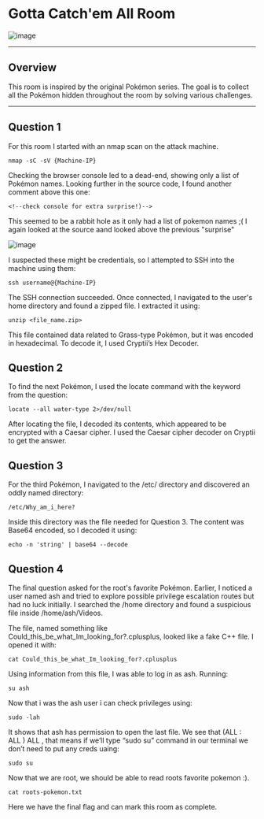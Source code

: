 # Gotta Catch'em All Room

![image](https://user-images.githubusercontent.com/71709864/220810615-fbeacb2d-d011-4b65-b7a9-d6e2543b5cff.png)

---

## Overview  
This room is inspired by the original Pokémon series. The goal is to collect all the Pokémon hidden throughout the room by solving various challenges.

---

## Question 1

For this room I started with an nmap scan on the attack machine.

```
nmap -sC -sV {Machine-IP}
```
Checking the browser console led to a dead-end, showing only a list of Pokémon names. Looking further in the source code, I found another comment above this one:
```
<!--check console for extra surprise!)--> 
```
This seemed to be a rabbit hole as it only had a list of pokemon names ;(
I again looked at the source aand looked above the previous "surprise"

![image](https://user-images.githubusercontent.com/71709864/220814080-0b063f36-5633-4bc3-9bdf-a2ab4db83550.png)

I suspected these might be credentials, so I attempted to SSH into the machine using them:
```
ssh username@{Machine-IP}
```

The SSH connection succeeded. Once connected, I navigated to the user's home directory and found a zipped file. I extracted it using:


```
unzip <file_name.zip>
```

This file contained data related to Grass-type Pokémon, but it was encoded in hexadecimal. To decode it, I used Cryptii’s Hex Decoder.



## Question 2

To find the next Pokémon, I used the locate command with the keyword from the question:
```
locate --all water-type 2>/dev/null
```

After locating the file, I decoded its contents, which appeared to be encrypted with a Caesar cipher. I used the Caesar cipher decoder on Cryptii to get the answer.


## Question 3

For the third Pokémon, I navigated to the /etc/ directory and discovered an oddly named directory:
```
/etc/Why_am_i_here?
```
Inside this directory was the file needed for Question 3. The content was Base64 encoded, so I decoded it using:

```
echo -n 'string' | base64 --decode
```

## Question 4 

The final question asked for the root's favorite Pokémon. Earlier, I noticed a user named ash and tried to explore possible privilege escalation routes but had no luck initially. I searched the /home directory and found a suspicious file inside /home/ash/Videos.

The file, named something like Could_this_be_what_Im_looking_for?.cplusplus, looked like a fake C++ file. I opened it with:

```
cat Could_this_be_what_Im_looking_for?.cplusplus
```

Using information from this file, I was able to log in as ash. Running:

```
su ash
```
Now that i was the ash user i can check privileges using:

```
sudo -lah
```
It shows that ash has permission to open the last file.  We see that (ALL : ALL ) ALL , that means if we’ll type “sudo su” command in our terminal we don’t need to put any creds uaing:
```
sudo su
```
Now that we are root, we should be able to read roots favorite pokemon :).
```
cat roots-pokemon.txt
```

Here we have the final flag and can mark this room as complete. 

